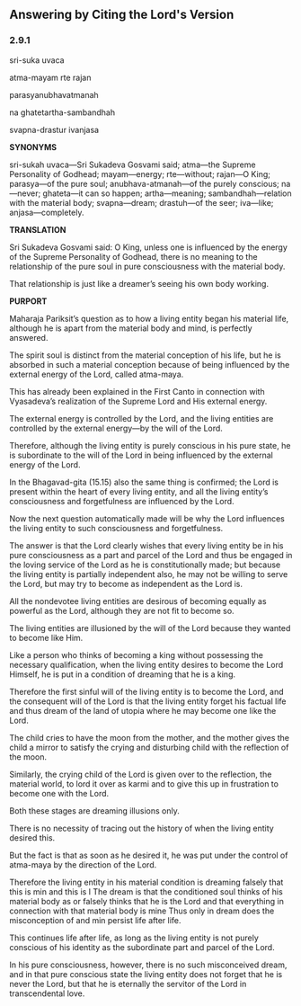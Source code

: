 <!--
.. title: SB:mirror:3/30
.. slug: sb-3-mirror
.. date: 2019-08-16 13:29:43 UTC-04:00 
.. tags: mirror
.. category: bhagavatam
.. link:
.. description: mirror
.. type: text
-->

## Answering by Citing the Lord's Version

### 2.9.1

sri-suka uvaca

atma-mayam rte rajan

parasyanubhavatmanah

na ghatetartha-sambandhah

svapna-drastur ivanjasa

<!-- TEASER_END -->

**SYNONYMS**

sri-sukah uvaca—Sri Sukadeva Gosvami said; atma—the Supreme Personality of Godhead; mayam—energy; rte—without; rajan—O King; parasya—of the pure soul; anubhava-atmanah—of the purely conscious; na—never; ghateta—it can so happen; artha—meaning; sambandhah—relation with the material body; svapna—dream; drastuh—of the seer; iva—like; anjasa—completely.

**TRANSLATION**

Sri Sukadeva Gosvami said: O King, unless one is influenced by the energy of the Supreme Personality of Godhead, there is no meaning to the relationship of the pure soul in pure consciousness with the material body.

That relationship is just like a dreamer’s seeing his own body working.

**PURPORT**

Maharaja Pariksit’s question as to how a living entity began his material life, although he is apart from the material body and mind, is perfectly answered.

The spirit soul is distinct from the material conception of his life, but he is absorbed in such a material conception because of being influenced by the external energy of the Lord, called atma-maya.

This has already been explained in the First Canto in connection with Vyasadeva’s realization of the Supreme Lord and His external energy.

The external energy is controlled by the Lord, and the living entities are controlled by the external energy—by the will of the Lord.

Therefore, although the living entity is purely conscious in his pure state, he is subordinate to the will of the Lord in being influenced by the external energy of the Lord.

In the Bhagavad-gita (15.15) also the same thing is confirmed; the Lord is present within the heart of every living entity, and all the living entity’s consciousness and forgetfulness are influenced by the Lord.

Now the next question automatically made will be why the Lord influences the living entity to such consciousness and forgetfulness.

The answer is that the Lord clearly wishes that every living entity be in his pure consciousness as a part and parcel of the Lord and thus be engaged in the loving service of the Lord as he is constitutionally made; but because the living entity is partially independent also, he may not be willing to serve the Lord, but may try to become as independent as the Lord is.

All the nondevotee living entities are desirous of becoming equally as powerful as the Lord, although they are not fit to become so.

The living entities are illusioned by the will of the Lord because they wanted to become like Him.

Like a person who thinks of becoming a king without possessing the necessary qualification, when the living entity desires to become the Lord Himself, he is put in a condition of dreaming that he is a king.

Therefore the first sinful will of the living entity is to become the Lord, and the consequent will of the Lord is that the living entity forget his factual life and thus dream of the land of utopia where he may become one like the Lord.

The child cries to have the moon from the mother, and the mother gives the child a mirror to satisfy the crying and disturbing child with the reflection of the moon.

Similarly, the crying child of the Lord is given over to the reflection, the material world, to lord it over as karmi and to give this up in frustration to become one with the Lord.

Both these stages are dreaming illusions only.

There is no necessity of tracing out the history of when the living entity desired this.

But the fact is that as soon as he desired it, he was put under the control of atma-maya by the direction of the Lord.

Therefore the living entity in his material condition is dreaming falsely that this is min and this is I The dream is that the conditioned soul thinks of his material body as  or falsely thinks that he is the Lord and that everything in connection with that material body is mine Thus only in dream does the misconception of  and min persist life after life.

This continues life after life, as long as the living entity is not purely conscious of his identity as the subordinate part and parcel of the Lord.

In his pure consciousness, however, there is no such misconceived dream, and in that pure conscious state the living entity does not forget that he is never the Lord, but that he is eternally the servitor of the Lord in transcendental love.

